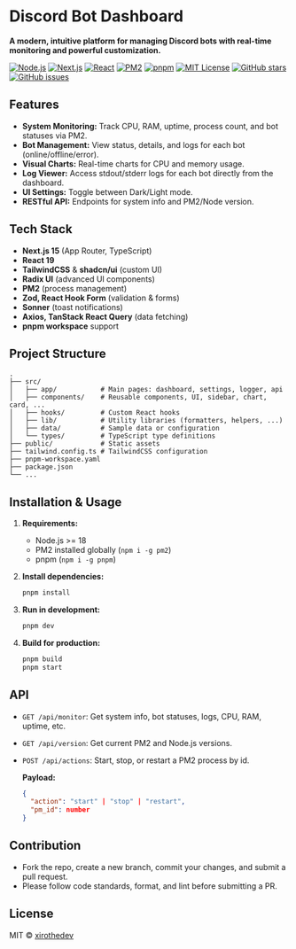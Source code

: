 # Discord Bot Dashboard

**A modern, intuitive platform for managing Discord bots with real-time monitoring and powerful customization.**

[![Node.js](https://img.shields.io/badge/node-%3E=18.0.0-green?logo=node.js&logoColor=white)](https://nodejs.org/)
[![Next.js](https://img.shields.io/badge/next.js-15-blue?logo=next.js)](https://nextjs.org/)
[![React](https://img.shields.io/badge/react-19-61dafb?logo=react)](https://react.dev/)
[![PM2](https://img.shields.io/badge/pm2-managed-brightgreen?logo=pm2)](https://pm2.keymetrics.io/)
[![pnpm](https://img.shields.io/badge/pnpm-workspace-yellow?logo=pnpm)](https://pnpm.io/)
[![MIT License](https://img.shields.io/github/license/xirothedev/discord-bot-dashboard?color=blue)](LICENSE)
[![GitHub stars](https://img.shields.io/github/stars/xirothedev/discord-bot-dashboard?style=social)](https://github.com/xirothedev/discord-bot-dashboard/stargazers)
[![GitHub issues](https://img.shields.io/github/issues/xirothedev/discord-bot-dashboard?color=orange)](https://github.com/xirothedev/discord-bot-dashboard/issues)

## Features

- **System Monitoring:** Track CPU, RAM, uptime, process count, and bot statuses via PM2.
- **Bot Management:** View status, details, and logs for each bot (online/offline/error).
- **Visual Charts:** Real-time charts for CPU and memory usage.
- **Log Viewer:** Access stdout/stderr logs for each bot directly from the dashboard.
- **UI Settings:** Toggle between Dark/Light mode.
- **RESTful API:** Endpoints for system info and PM2/Node version.

## Tech Stack

- **Next.js 15** (App Router, TypeScript)
- **React 19**
- **TailwindCSS** & **shadcn/ui** (custom UI)
- **Radix UI** (advanced UI components)
- **PM2** (process management)
- **Zod, React Hook Form** (validation & forms)
- **Sonner** (toast notifications)
- **Axios, TanStack React Query** (data fetching)
- **pnpm workspace** support

## Project Structure

```
.
├── src/
│   ├── app/           # Main pages: dashboard, settings, logger, api
│   ├── components/    # Reusable components, UI, sidebar, chart, card, ...
│   ├── hooks/         # Custom React hooks
│   ├── lib/           # Utility libraries (formatters, helpers, ...)
│   ├── data/          # Sample data or configuration
│   └── types/         # TypeScript type definitions
├── public/            # Static assets
├── tailwind.config.ts # TailwindCSS configuration
├── pnpm-workspace.yaml
├── package.json
└── ...
```

## Installation & Usage

1. **Requirements:**
    - Node.js >= 18
    - PM2 installed globally (`npm i -g pm2`)
    - pnpm (`npm i -g pnpm`)

2. **Install dependencies:**

    ```bash
    pnpm install
    ```

3. **Run in development:**

    ```bash
    pnpm dev
    ```

4. **Build for production:**
    ```bash
    pnpm build
    pnpm start
    ```

## API

- `GET /api/monitor`: Get system info, bot statuses, logs, CPU, RAM, uptime, etc.
- `GET /api/version`: Get current PM2 and Node.js versions.
- `POST /api/actions`: Start, stop, or restart a PM2 process by id.

    **Payload:**

    ```json
    {
      "action": "start" | "stop" | "restart",
      "pm_id": number
    }
    ```

## Contribution

- Fork the repo, create a new branch, commit your changes, and submit a pull request.
- Please follow code standards, format, and lint before submitting a PR.

## License

MIT © [xirothedev](https://github.com/xirothedev)
